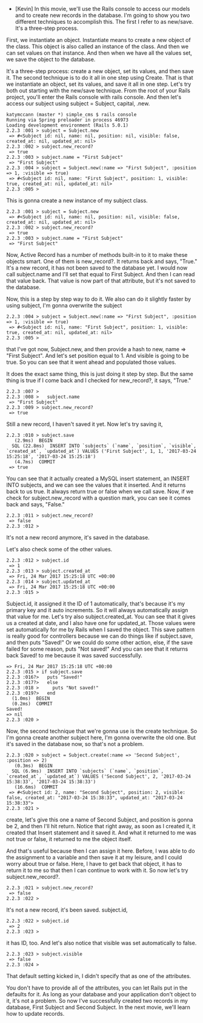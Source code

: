 - [Kevin] In this movie, we'll use the Rails console to access our models and to create new records in the database. I'm going to show you two different techniques to accomplish this. The first I refer to as new/save. It's a three-step process.

First, we instantiate an object. Instantiate means to create a new object of the class. This object is also called an instance of the class. And then we can set values on that instance. And then when we have all the values set, we save the object to the database.

It's a three-step process: create a new object, set its values, and then save it. The second technique is to do it all in one step using Create. That is that we instantiate an object, set its values, and save it all in one step. Let's try both out starting with the new/save technique. From the root of your Rails project, you'll enter the Rails console with rails console. And then let's access our subject using subject = Subject, capital, .new.

```
katymccann (master *) simple_cms $ rails console
Running via Spring preloader in process 46973
Loading development environment (Rails 5.0.1)
2.2.3 :001 > subject = Subject.new
 => #<Subject id: nil, name: nil, position: nil, visible: false, created_at: nil, updated_at: nil>
2.2.3 :002 > subject.new_record?
 => true
2.2.3 :003 > subject.name = "First Subject"
 => "First Subject"
2.2.3 :004 > subject = Subject.new(:name => "First Subject", :position => 1, :visible => true)
 => #<Subject id: nil, name: "First Subject", position: 1, visible: true, created_at: nil, updated_at: nil>
2.2.3 :005 >
```


This is gonna create a new instance of my subject class.
```
2.2.3 :001 > subject = Subject.new
 => #<Subject id: nil, name: nil, position: nil, visible: false, created_at: nil, updated_at: nil>
2.2.3 :002 > subject.new_record?
 => true
2.2.3 :003 > subject.name = "First Subject"
 => "First Subject"
```
Now, Active Record has a number of methods built-in to it to make these objects smart. One of them is new_record?. It returns back and says, "True." It's a new record, it has not been saved to the database yet. I would now call subject.name and I'll set that equal to First Subject. And then I can read that value back. That value is now part of that attribute, but it's not saved to the database.

Now, this is a step by step way to do it. We also can do it slightly faster by using subject, I'm gonna overwrite the subject
```
2.2.3 :004 > subject = Subject.new(:name => "First Subject", :position => 1, :visible => true)
 => #<Subject id: nil, name: "First Subject", position: 1, visible: true, created_at: nil, updated_at: nil>
2.2.3 :005 >
```

that I've got now, Subject.new, and then provide a hash to new, name => "First Subject". And let's set position equal to 1. And visible is going to be true. So you can see that it went ahead and populated those values.

It does the exact same thing, this is just doing it step by step. But the same thing is true if I come back and I checked for new_record?, it says, "True."
```
2.2.3 :007 >
2.2.3 :008 >   subject.name
 => "First Subject"
2.2.3 :009 > subject.new_record?
 => true
```

Still a new record, I haven't saved it yet. Now let's try saving it,

```
2.2.3 :010 > subject.save
   (2.9ms)  BEGIN
  SQL (22.8ms)  INSERT INTO `subjects` (`name`, `position`, `visible`, `created_at`, `updated_at`) VALUES ('First Subject', 1, 1, '2017-03-24 15:25:18', '2017-03-24 15:25:18')
   (4.7ms)  COMMIT
 => true
```

 You can see that it actually created a MySQL insert statement, an INSERT INTO subjects, and we can see the values that it inserted. And it returns back to us true. It always return true or false when we call save. Now, if we check for subject.new_record with a question mark, you can see it comes back and says, "False."
```
2.2.3 :011 > subject.new_record?
 => false
2.2.3 :012 >
```
  It's not a new record anymore, it's saved in the database.

Let's also check some of the other values.

```
2.2.3 :012 > subject.id
 => 1
2.2.3 :013 > subject.created_at
 => Fri, 24 Mar 2017 15:25:18 UTC +00:00
2.2.3 :014 > subject.updated_at
 => Fri, 24 Mar 2017 15:25:18 UTC +00:00
2.2.3 :015 >
```

Subject.id, it assigned it the ID of 1 automatically, that's because it's my primary key and it auto increments. So it will always automatically assign that value for me. Let's try also subject.created_at. You can see that it gives us a created at date, and I also have one for updated_at. Those values were set automatically for me by Rails when I saved the object. This save pattern is really good for controllers because we can do things like if subject.save, and then puts "Saved!" Or we could do some other action, else, if the save failed for some reason, puts "Not saved!" And you can see that it returns back Saved! to me because it was saved successfully.
```
=> Fri, 24 Mar 2017 15:25:18 UTC +00:00
2.2.3 :015 > if subject.save
2.2.3 :016?>   puts "Saved!"
2.2.3 :017?>   else
2.2.3 :018 >     puts "Not saved!"
2.2.3 :019?>   end
  (1.0ms)  BEGIN
  (0.2ms)  COMMIT
Saved!
=> nil
2.2.3 :020 >
```
Now, the second technique that we're gonna use is the create technique. So I'm gonna create another subject here, I'm gonna overwrite the old one. But it's saved in the database now, so that's not a problem.
```
2.2.3 :020 > subject = Subject.create(:name => 'Second Subject', :position => 2)
   (0.3ms)  BEGIN
  SQL (6.9ms)  INSERT INTO `subjects` (`name`, `position`, `created_at`, `updated_at`) VALUES ('Second Subject', 2, '2017-03-24 15:38:33', '2017-03-24 15:38:33')
   (16.6ms)  COMMIT
 => #<Subject id: 2, name: "Second Subject", position: 2, visible: false, created_at: "2017-03-24 15:38:33", updated_at: "2017-03-24 15:38:33">
2.2.3 :021 >
```

create, let's give this one a name of Second Subject, and position is gonna be 2, and then I'll hit return. Notice that right away, as soon as I created it, it created that Insert statement and it saved it. And what it returned to me was not true or false, it returned to me the object itself.

And that's useful because then I can assign it here. Before, I was able to do the assignment to a variable and then save it at my leisure, and I could worry about true or false. Here, I have to get back that object, it has to return it to me so that then I can continue to work with it. So now let's try subject.new_record?.
```
2.2.3 :021 > subject.new_record?
 => false
2.2.3 :022 >
```
It's not a new record, it's been saved. subject.id,
```
2.2.3 :022 > subject.id
 => 2
2.2.3 :023 >
```
 it has ID, too. And let's also notice that visible was set automatically to false.
```
2.2.3 :023 > subject.visible
 => false
2.2.3 :024 >
```

  That default setting kicked in, I didn't specify that as one of the attributes.

You don't have to provide all of the attributes, you can let Rails put in the defaults for it. As long as your database and your application don't object to it, it's not a problem. So now I've successfully created two records in my database, First Subject and Second Subject. In the next movie, we'll learn how to update records.
